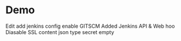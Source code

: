 # Demo

Edit
add jenkins config 
enable GITSCM
Added Jenkins API & Web hoo
Diasable SSL
content json type 
secret empty 
